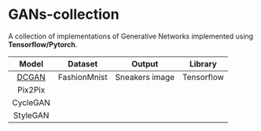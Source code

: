 # GANs-collection
A collection of implementations of Generative Networks implemented using __Tensorflow/Pytorch__.

| Model | Dataset     | Output                | Library    |
| :---: | :-----:     | :----:                | :------:   |
| [DCGAN](https://medium.com/analytics-vidhya/generating-new-sneakers-using-generative-adversarial-networks-gan-384322ce5f28) | FashionMnist| Sneakers image | Tensorflow |
| Pix2Pix | | | |
| CycleGAN | | | |
| StyleGAN | | | | 

